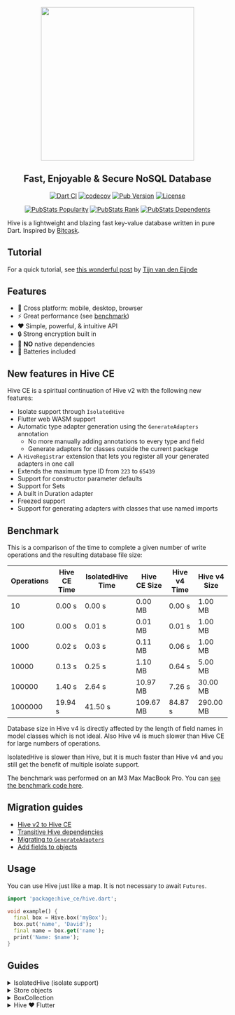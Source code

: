 <p align="center">
  <img src="https://raw.githubusercontent.com/IO-Design-Team/hive_ce/master/.github/logo_transparent.svg?sanitize=true" width="350px">
</p>
<h2 align="center">Fast, Enjoyable & Secure NoSQL Database</h2>

<p align="center">
  <a href="https://github.com/IO-Design-Team/hive_ce/actions/workflows/test.yml"><img src="https://github.com/IO-Design-Team/hive_ce/actions/workflows/test.yml/badge.svg" alt="Dart CI"></a>
  <a href="https://codecov.io/gh/IO-Design-Team/hive_ce"><img src="https://codecov.io/gh/IO-Design-Team/hive_ce/graph/badge.svg?token=ODO2JA4286" alt="codecov"></a>
  <a href="https://pub.dev/packages/hive_ce"><img src="https://img.shields.io/pub/v/hive_ce?label=pub.dev&labelColor=333940&logo=dart" alt="Pub Version"></a>
  <a href="https://github.com/IO-Design-Team/hive_ce/blob/master/LICENSE"><img src="https://img.shields.io/badge/License-BSD_3--Clause-007A88.svg?logo=bsd" alt="License"></a>
</p>

<p align="center">
  <a href="https://pubstats.dev/packages/hive_ce"><img src="https://pubstats.dev/badges/packages/hive_ce/popularity.svg" alt="PubStats Popularity"></a>
  <a href="https://pubstats.dev/packages/hive_ce"><img src="https://pubstats.dev/badges/packages/hive_ce/rank.svg" alt="PubStats Rank"></a>
  <a href="https://pubstats.dev/packages/hive_ce"><img src="https://pubstats.dev/badges/packages/hive_ce/dependents.svg" alt="PubStats Dependents"></a>
</p>

Hive is a lightweight and blazing fast key-value database written in pure Dart. Inspired by [Bitcask](https://en.wikipedia.org/wiki/Bitcask).

## Tutorial

For a quick tutorial, see [this wonderful post](https://onlyflutter.com/how-to-add-a-local-database-using-hive-in-flutter) by [Tijn van den Eijnde](https://x.com/TijnvdEijnde)

## Features

- 🚀 Cross platform: mobile, desktop, browser
- ⚡ Great performance (see [benchmark](#benchmark))
- ❤️ Simple, powerful, & intuitive API
- 🔒 Strong encryption built in
- 🎈 **NO** native dependencies
- 🔋 Batteries included

## New features in Hive CE

Hive CE is a spiritual continuation of Hive v2 with the following new features:

- Isolate support through `IsolatedHive`
- Flutter web WASM support
- Automatic type adapter generation using the `GenerateAdapters` annotation
  - No more manually adding annotations to every type and field
  - Generate adapters for classes outside the current package
- A `HiveRegistrar` extension that lets you register all your generated adapters in one call
- Extends the maximum type ID from `223` to `65439`
- Support for constructor parameter defaults
- Support for Sets
- A built in Duration adapter
- Freezed support
- Support for generating adapters with classes that use named imports

## Benchmark

This is a comparison of the time to complete a given number of write operations and the resulting database file size:

| Operations | Hive CE Time | IsolatedHive Time | Hive CE Size | Hive v4 Time | Hive v4 Size |
| ---------- | ------------ | ----------------- | ------------ | ------------ | ------------ |
| 10         | 0.00 s       | 0.00 s            | 0.00 MB      | 0.00 s       | 1.00 MB      |
| 100        | 0.00 s       | 0.01 s            | 0.01 MB      | 0.01 s       | 1.00 MB      |
| 1000       | 0.02 s       | 0.03 s            | 0.11 MB      | 0.06 s       | 1.00 MB      |
| 10000      | 0.13 s       | 0.25 s            | 1.10 MB      | 0.64 s       | 5.00 MB      |
| 100000     | 1.40 s       | 2.64 s            | 10.97 MB     | 7.26 s       | 30.00 MB     |
| 1000000    | 19.94 s      | 41.50 s           | 109.67 MB    | 84.87 s      | 290.00 MB    |

Database size in Hive v4 is directly affected by the length of field names in model classes which is not ideal. Also Hive v4 is much slower than Hive CE for large numbers of operations.

IsolatedHive is slower than Hive, but it is much faster than Hive v4 and you still get the benefit of multiple isolate support.

The benchmark was performed on an M3 Max MacBook Pro. You can [see the benchmark code here](../benchmarks/storage/bin/bench.dart).

## Migration guides

- [Hive v2 to Hive CE](https://github.com/IO-Design-Team/hive_ce/blob/main/hive/MIGRATION.md#v2-to-ce)
- [Transitive Hive dependencies](https://github.com/IO-Design-Team/hive_ce/blob/main/hive/MIGRATION.md#transitive-hive-dependencies)
- [Migrating to `GenerateAdapters`](https://github.com/IO-Design-Team/hive_ce/blob/main/hive/MIGRATION.md#generate-adapters)
- [Add fields to objects](https://github.com/IO-Design-Team/hive_ce/blob/main/hive/MIGRATION.md#add-fields)

## Usage

You can use Hive just like a map. It is not necessary to await `Futures`.

<!-- embedme readme/usage.dart -->

```dart
import 'package:hive_ce/hive.dart';

void example() {
  final box = Hive.box('myBox');
  box.put('name', 'David');
  final name = box.get('name');
  print('Name: $name');
}

```

## Guides

<details>
<summary>IsolatedHive (isolate support)</summary>

`IsolatedHive` allows you to safely use `Hive` in a multi-isolate environment by maintaining its own separate isolate for `Hive` operations

Here are some common examples of multi-isolate scenarios:

- A Flutter desktop app with multiple windows
- Running background tasks with [flutter_workmanager](https://pub.dev/packages/workmanager), [background_fetch](https://pub.dev/packages/background_fetch), etc
- Push notification processing

`IsolatedHive` has a very similar API to `Hive`, but there are some key differences:

- The `init` call takes an `isolateNameServer` parameter
- Most methods are asynchronous due to isolate communication
- `IsolatedHive` does not support `HiveObject` or `HiveList`
- Isolate communication does add some overhead. See the benchmarks above.

NOTE: On web, `IsolatedHive` directly calls `Hive` since web does not support isolates

### Usage

<!-- embedme readme/isolated_hive.dart -->

```dart
import 'package:hive_ce/hive.dart';

import 'stub_ins.dart';

void main() async {
  await IsolatedHive.init('.', isolateNameServer: StubIns());
  final box = await IsolatedHive.openBox('box');
  await box.put('key', 'value');
  print(await box.get('key')); // reading is async
}

```

NOTE: It is possible to use `IsolatedHive` without an `IsolateNameServer`, BUT THIS IS UNSAFE. The `IsolateNameServer` is what allows `IsolatedHive` to locate and communicate with a single backend isolate.

Additional notes:

- With Flutter, use `IsolatedHive.initFlutter` from `hive_ce_flutter` to initialize `IsolatedHive` with Flutter's `IsolateNameServer`
- There is also an `IsolatedHive.registerAdapters` method if you use `hive_ce_generator` to generate adapters

### Example

See an example of a multi-window Flutter app using `IsolatedHive` [here](https://github.com/Rexios80/hive_ce_multiwindow)

</details>

<details>
<summary>Store objects</summary>

Hive not only supports primitives, lists, and maps but also any Dart object you like. You need to generate type adapters before you can store custom objects.

### Create model classes

<!-- embedme readme/store_objects/person.dart -->

```dart
import 'package:hive_ce/hive.dart';

class Person extends HiveObject {
  Person({required this.name, required this.age});

  String name;
  int age;
}

```

### Create a `GenerateAdapters` annotation

Usually this is placed in `lib/hive/hive_adapters.dart`

<!-- embedme readme/store_objects/hive_adapters.dart -->

```dart
import 'package:hive_ce/hive.dart';
import 'person.dart';

@GenerateAdapters([AdapterSpec<Person>()])
part 'hive_adapters.g.dart';

```

### Update `pubspec.yaml`

```yaml
dev_dependencies:
  build_runner: latest
  hive_ce_generator: latest
```

### Run `build_runner`

```bash
dart pub run build_runner build --delete-conflicting-outputs
```

This will generate the following:

- TypeAdapters for the specified AdapterSpecs
- TypeAdapters for all explicitly defined HiveTypes
- A `hive_adapters.g.dart` file containing all adapters generated from the `GenerateAdapters` annotation
- A `hive_adapters.g.yaml` file
- A `hive_registrar.g.dart` file containing an extension method to register all generated adapters

All of the generated files should be checked into version control. These files are explained in more detail below.

### Use the Hive registrar

The Hive Registrar allows you to register all generated TypeAdapters in one call

```dart
import 'dart:io';
import 'package:hive_ce/hive.dart';
import 'package:your_package/hive/hive_registrar.g.dart';

void main() {
  Hive
    ..init(Directory.current.path)
    ..registerAdapters();
}
```

### Using HiveObject methods

Extending `HiveObject` is optional but it provides handy methods like `save()` and `delete()`.

<!-- embedme readme/store_objects/hive_object.dart -->

```dart
import 'package:hive_ce/hive.dart';
import 'person.dart';

void example() async {
  final box = await Hive.openBox('myBox');

  final person = Person(name: 'Dave', age: 22);
  await box.add(person);

  print(box.getAt(0)); // Dave - 22

  person.age = 30;
  await person.save();

  print(box.getAt(0)); // Dave - 30
}

```

### About `hive_adapters.g.yaml`

The Hive schema is a generated yaml file that contains the information necessary to incrementally update the generated TypeAdapters as your model classes evolve.

Some migrations may require manual modifications to the Hive schema file. One example is class/field renaming. Without manual intervention, the generator will see both an added and removed class/field. To resolve this, manually rename the class/field in the schema.

### Explicitly defining HiveTypes

The old method of defining HiveTypes is still supported, but should be unnecessary now that Hive CE supports constructor parameter defaults. If you have a use-case that `GenerateAdapters` does not support, please [create an issue on GitHub](https://github.com/IO-Design-Team/hive_ce/issues/new).

Unfortunately it is not possible for `GenerateAdapters` to handle private fields. You can use `@protected` instead if necessary.

</details>

<details>
<summary>BoxCollection</summary>

`BoxCollections` are a set of boxes which can be similarly used as normal boxes, except of that
they dramatically improve speed on web. They support opening and closing all boxes of a collection
at once and more efficiently store data in indexed DB on web.

Aside, they also expose Transactions which can be used to speed up tremendous numbers of database
transactions on web.

On `dart:io` platforms, there is no performance gain by BoxCollections or Transactions. Only
BoxCollections might be useful for some box hierarchy and development experience.

Custom objects require `toJson` and `fromJson` methods in order to be used with BoxCollections. This can be achieved with the `json_serializable` package.

<!-- embedme readme/box_collections.dart -->

```dart
import 'package:hive_ce/hive.dart';
import 'hive_cipher_impl.dart';

void example() async {
  // Create a box collection
  final collection = await BoxCollection.open(
    // Name of your database
    'MyFirstFluffyBox',
    // Names of your boxes
    {'cats', 'dogs'},
    // Path where to store your boxes (Only used in Flutter / Dart IO)
    path: './',
    // Key to encrypt your boxes (Only used in Flutter / Dart IO)
    key: HiveCipherImpl(),
  );

  // Open your boxes. Optional: Give it a type.
  final catsBox = await collection.openBox<Map>('cats');

  // Put something in
  await catsBox.put('fluffy', {'name': 'Fluffy', 'age': 4});
  await catsBox.put('loki', {'name': 'Loki', 'age': 2});

  // Get values of type (immutable) Map?
  final loki = await catsBox.get('loki');
  print('Loki is ${loki?['age']} years old.');

  // Returns a List of values
  final cats = await catsBox.getAll(['loki', 'fluffy']);
  print(cats);

  // Returns a List<String> of all keys
  final allCatKeys = await catsBox.getAllKeys();
  print(allCatKeys);

  // Returns a Map<String, Map> with all keys and entries
  final catMap = await catsBox.getAllValues();
  print(catMap);

  // delete one or more entries
  await catsBox.delete('loki');
  await catsBox.deleteAll(['loki', 'fluffy']);

  // ...or clear the whole box at once
  await catsBox.clear();

  // Speed up write actions with transactions
  await collection.transaction(
    () async {
      await catsBox.put('fluffy', {'name': 'Fluffy', 'age': 4});
      await catsBox.put('loki', {'name': 'Loki', 'age': 2});
      // ...
    },
    boxNames: ['cats'], // By default all boxes become blocked.
    readOnly: false,
  );
}

```

</details>

<details>
<summary>Hive ❤️ Flutter</summary>

Hive was written with Flutter in mind. It is a perfect fit if you need a lightweight datastore for your app. After adding the required dependencies and initializing Hive, you can use Hive in your project:

```dart
import 'package:hive_ce/hive.dart';
import 'package:hive_ce_flutter/hive_flutter.dart';

class SettingsPage extends StatelessWidget {
  @override
  Widget build(BuildContext context) {
    return ValueListenableBuilder(
      valueListenable: Hive.box('settings').listenable(),
      builder: (context, box, widget) {
        return Switch(
          value: box.get('darkMode'),
          onChanged: (val) {
            box.put('darkMode', val);
          }
        );
      },
    );
  }
}
```

Boxes are cached and therefore fast enough to be used directly in the `build()` method of Flutter widgets.

</details>
